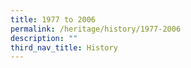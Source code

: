 ```yaml
---
title: 1977 to 2006
permalink: /heritage/history/1977-2006
description: ""
third_nav_title: History
---
```

